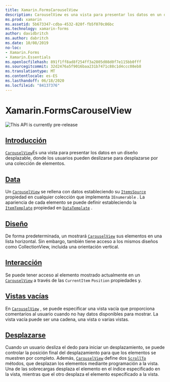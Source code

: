 ```yaml
---
title: Xamarin.FormsCarouselView
description: CarouselView es una vista para presentar los datos en un diseño desplazable, donde los usuarios pueden deslizarse para desplazarse por una colección de elementos.
ms.prod: xamarin
ms.assetid: 5b673347-cdba-4532-820f-fb5f070c86bc
ms.technology: xamarin-forms
author: davidbritch
ms.author: dabritch
ms.date: 10/08/2019
no-loc:
- Xamarin.Forms
- Xamarin.Essentials
ms.openlocfilehash: 891f1ff8ad8f254ff3a2805d08d0f7e115bb0fff
ms.sourcegitcommit: 32d2476a5f9016baa231b7471c88c1d4ccc08eb8
ms.translationtype: MT
ms.contentlocale: es-ES
ms.lasthandoff: 06/18/2020
ms.locfileid: "84137376"
---
```

# <a name="xamarinforms-carouselview"></a>Xamarin.FormsCarouselView

![](~/media/shared/preview.png "This API is currently pre-release")

## <a name="introduction"></a>[Introducción](introduction.md)

[`CarouselView`](xref:Xamarin.Forms.CarouselView)Es una vista para presentar los datos en un diseño desplazable, donde los usuarios pueden deslizarse para desplazarse por una colección de elementos.

## <a name="data"></a>[Data](populate-data.md)

Un [`CarouselView`](xref:Xamarin.Forms.CarouselView) se rellena con datos estableciendo su [`ItemsSource`](xref:Xamarin.Forms.ItemsView.ItemsSource) propiedad en cualquier colección que implementa `IEnumerable` . La apariencia de cada elemento se puede definir estableciendo la [`ItemTemplate`](xref:Xamarin.Forms.ItemsView.ItemTemplate) propiedad en [`DataTemplate`](xref:Xamarin.Forms.DataTemplate) .

## <a name="layout"></a>[Diseño](layout.md)

De forma predeterminada, un mostrará [`CarouselView`](xref:Xamarin.Forms.CarouselView) sus elementos en una lista horizontal. Sin embargo, también tiene acceso a los mismos diseños como CollectionView, incluida una orientación vertical.

## <a name="interaction"></a>[Interacción](interaction.md)

Se puede tener acceso al elemento mostrado actualmente en un [`CarouselView`](xref:Xamarin.Forms.CarouselView) a través de las `CurrentItem` `Position` propiedades y.

## <a name="empty-views"></a>[Vistas vacías](emptyview.md)

En [`CarouselView`](xref:Xamarin.Forms.CarouselView) , se puede especificar una vista vacía que proporciona comentarios al usuario cuando no hay datos disponibles para mostrar. La vista vacía puede ser una cadena, una vista o varias vistas.

## <a name="scrolling"></a>[Desplazarse](scrolling.md)

Cuando un usuario desliza el dedo para iniciar un desplazamiento, se puede controlar la posición final del desplazamiento para que los elementos se muestren por completo. Además, [`CarouselView`](xref:Xamarin.Forms.CarouselView) define dos [`ScrollTo`](xref:Xamarin.Forms.ItemsView.ScrollTo*) métodos, que desplazan los elementos mediante programación a la vista. Una de las sobrecargas desplaza el elemento en el índice especificado en la vista, mientras que el otro desplaza el elemento especificado a la vista.
